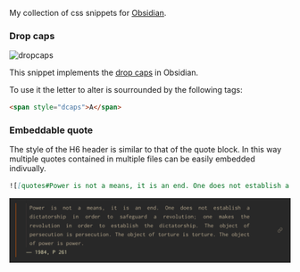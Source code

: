 My collection of css snippets for [Obsidian](https://obsidian.md).

### Drop caps

![dropcaps](media/dropcaps.png)

This snippet implements the [drop caps](https://en.wikipedia.org/wiki/Initial) in Obsidian.

To use it the letter to alter is sourrounded by the following tags:

```html
<span style="dcaps">A</span>
```

### Embeddable quote

The style of the H6 header is similar to that of the quote block. In this way multiple quotes contained in multiple files can be easily embedded indivually.

```markdown
![[quotes#Power is not a means, it is an end. One does not establish a dictatorship in order to safeguard a revolution; one makes the revolution in order to establish the dictatorship. The object of persecution is persecution. The object of torture is torture. The object of power is power.]]
```

![embeddable-quote](media/embeddable-quotes.png)
